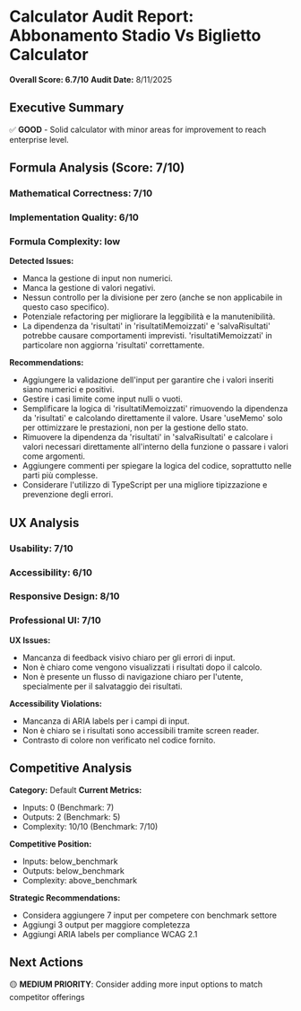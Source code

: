 # Calculator Audit Report: Abbonamento Stadio Vs Biglietto Calculator

**Overall Score: 6.7/10**
**Audit Date:** 8/11/2025

## Executive Summary

✅ **GOOD** - Solid calculator with minor areas for improvement to reach enterprise level.

## Formula Analysis (Score: 7/10)

### Mathematical Correctness: 7/10
### Implementation Quality: 6/10
### Formula Complexity: low

**Detected Issues:**
- Manca la gestione di input non numerici.
- Manca la gestione di valori negativi.
- Nessun controllo per la divisione per zero (anche se non applicabile in questo caso specifico).
- Potenziale refactoring per migliorare la leggibilità e la manutenibilità.
- La dipendenza da 'risultati' in 'risultatiMemoizzati' e 'salvaRisultati' potrebbe causare comportamenti imprevisti. 'risultatiMemoizzati' in particolare non aggiorna 'risultati' correttamente.

**Recommendations:**
- Aggiungere la validazione dell'input per garantire che i valori inseriti siano numerici e positivi.
- Gestire i casi limite come input nulli o vuoti.
- Semplificare la logica di 'risultatiMemoizzati' rimuovendo la dipendenza da 'risultati' e calcolando direttamente il valore. Usare 'useMemo' solo per ottimizzare le prestazioni, non per la gestione dello stato.
- Rimuovere la dipendenza da 'risultati' in 'salvaRisultati' e calcolare i valori necessari direttamente all'interno della funzione o passare i valori come argomenti.
- Aggiungere commenti per spiegare la logica del codice, soprattutto nelle parti più complesse.
- Considerare l'utilizzo di TypeScript per una migliore tipizzazione e prevenzione degli errori.

## UX Analysis

### Usability: 7/10
### Accessibility: 6/10  
### Responsive Design: 8/10
### Professional UI: 7/10

**UX Issues:**
- Mancanza di feedback visivo chiaro per gli errori di input.
- Non è chiaro come vengono visualizzati i risultati dopo il calcolo.
- Non è presente un flusso di navigazione chiaro per l'utente, specialmente per il salvataggio dei risultati.

**Accessibility Violations:**
- Mancanza di ARIA labels per i campi di input.
- Non è chiaro se i risultati sono accessibili tramite screen reader.
- Contrasto di colore non verificato nel codice fornito.

## Competitive Analysis

**Category:** Default
**Current Metrics:**
- Inputs: 0 (Benchmark: 7)
- Outputs: 2 (Benchmark: 5)
- Complexity: 10/10 (Benchmark: 7/10)

**Competitive Position:**
- Inputs: below_benchmark
- Outputs: below_benchmark  
- Complexity: above_benchmark

**Strategic Recommendations:**
- Considera aggiungere 7 input per competere con benchmark settore
- Aggiungi 3 output per maggiore completezza
- Aggiungi ARIA labels per compliance WCAG 2.1

## Next Actions

🟡 **MEDIUM PRIORITY**: Consider adding more input options to match competitor offerings
